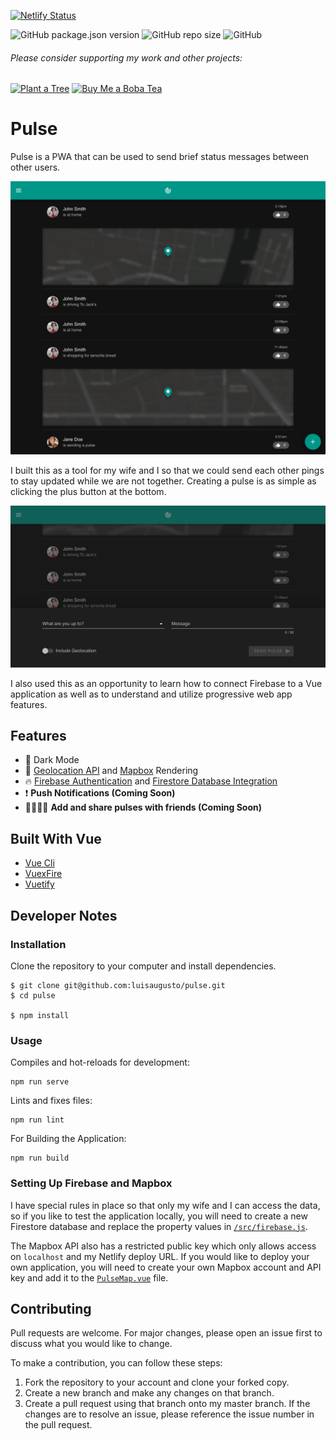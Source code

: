 [![Netlify Status](https://api.netlify.com/api/v1/badges/58958509-2b96-49a1-b4df-3cc901e095fd/deploy-status)](https://app.netlify.com/sites/luis-pulse/deploys)

![GitHub package.json version](https://img.shields.io/github/package-json/v/luisaugusto/pulse)
![GitHub repo size](https://img.shields.io/github/repo-size/luisaugusto/pulse)
![GitHub](https://img.shields.io/github/license/luisaugusto/pulse) 

###### Please consider supporting my work and other projects:

[![Plant a Tree](https://img.shields.io/badge/Plant%20a%20Tree-%F0%9F%8C%B3-green)](https://offset.earth/luisaugusto)
[![Buy Me a Boba Tea](https://img.shields.io/badge/Buy%20Me%20a%20Boba%20Tea-🥤-yellow)](https://www.buymeacoffee.com/luiscodes)

# Pulse

Pulse is a PWA that can be used to send brief status messages between other users.

![](screenshots/screenshot_1.png)

I built this as a tool for my wife and I so that we could send each other pings to stay updated while we are not together. Creating a pulse is as simple as clicking the plus button at the bottom.

![](screenshots/screenshot_2.png)

I also used this as an opportunity to learn how to connect Firebase to a Vue application as well as to understand and utilize progressive web app features.

## Features

- 🌙 Dark Mode
- 📍 [Geolocation API](https://developer.mozilla.org/en-US/docs/Web/API/Geolocation_API) and [Mapbox](https://www.mapbox.com/) Rendering
- 🔥 [Firebase Authentication](https://firebase.google.com/products/auth/) and [Firestore Database Integration](https://cloud.google.com/firestore/)
- ❗️ **Push Notifications (Coming Soon)**
- 👨‍👩‍👧‍👦 **Add and share pulses with friends (Coming Soon)**

## Built With Vue

- [Vue Cli](https://cli.vuejs.org/)
- [VuexFire](https://vuefire.vuejs.org/vuexfire/)
- [Vuetify](https://vuetifyjs.com/en/)

## Developer Notes

### Installation

Clone the repository to your computer and install dependencies.

```
$ git clone git@github.com:luisaugusto/pulse.git
$ cd pulse

$ npm install
```

### Usage

Compiles and hot-reloads for development:

```
npm run serve
```

Lints and fixes files:

```
npm run lint
```

For Building the Application:

```
npm run build
```

### Setting Up Firebase and Mapbox

I have special rules in place so that only my wife and I can access the data, so if you like to test the application locally, you will need to create a new Firestore database and replace the property values in [`/src/firebase.js`](/src/firebase.js).

The Mapbox API also has a restricted public key which only allows access on `localhost` and my Netlify deploy URL. If you would like to deploy your own application, you will need to create your own Mapbox account and API key and add it to the [`PulseMap.vue`](/src/components/PulseMap.vue#L75) file.

## Contributing

Pull requests are welcome. For major changes, please open an issue first to discuss what you would like to change.

To make a contribution, you can follow these steps:

1. Fork the repository to your account and clone your forked copy.
2. Create a new branch and make any changes on that branch.
3. Create a pull request using that branch onto my master branch. If the changes are to resolve an issue, please reference the issue number in the pull request.

